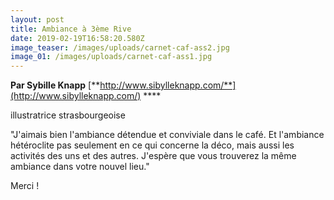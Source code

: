 ```yaml
---
layout: post
title: Ambiance à 3ème Rive
date: 2019-02-19T16:58:20.580Z
image_teaser: /images/uploads/carnet-caf-ass2.jpg
image_01: /images/uploads/carnet-caf-ass1.jpg
---
```

**Par Sybille Knapp** [**http://www.sibylleknapp.com/**](http://www.sibylleknapp.com/) ****

illustratrice strasbourgeoise

"J'aimais bien l'ambiance détendue et conviviale dans le café. Et l'ambiance hétéroclite pas seulement en ce qui concerne la déco, mais aussi les activités des uns et des autres. J'espère que vous trouverez la même ambiance dans votre nouvel lieu."

Merci !
